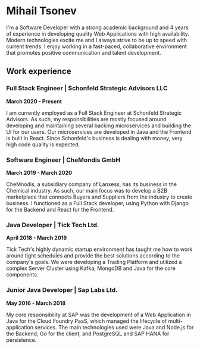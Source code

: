 # Mihail Tsonev

I'm a Software Developer with a strong academic background and 4 years of experience in developing quality Web Applications with high availability. Modern technologies excite me and I always strive to be up to speed with current trends. I enjoy working in a fast-paced, collaborative environment that promotes positive communication and talent development.

## Work experience
### Full Stack Engineer | Schonfeld Strategic Advisors LLC
**March 2020 - Present**

I am currently employed as a Full Stack Engineer at Schonfeld Strategic Advisors. As such, my responsibilities are mostly focused around developing and maintaining several backing microservices and building the UI for our users. Our microservices are developed in Java and the Frontend is built in React. Since Schonfeld's business is dealing with money, very high code quality is expected. 

### Software Engineer | CheMondis GmbH
**March 2019 - March 2020**

CheMnodis, a subsidiary company of Lanxess, has its business in the Chemical industry. As such, our main focus was to develop a B2B marketplace that connects Buyers and Suppliers from the industry to create business. I functioned as a Full Stack developer, using Python with Django for the Backend and React for the Frontend.

### Java Developer | Tick Tech Ltd.
**April 2018 - March 2019**

Tick Tech's highly dynamic startup environment has taught me how to work around tight schedules and provide the best solutions according to the company's goals. We were developing a Trading Platform and utilized a complex Server Cluster using Kafka, MongoDB and Java for the core components.

### Junior Java Developer | Sap Labs Ltd.
**May 2016 - March 2018**

My core responsibility at SAP was the development of a Web Application in Java for the Cloud Foundry PaaS, which managed the lifecycle of multi-application services. The main technologies used were Java and Node.js for the Backend, Go for the client, and PostgreSQL and SAP HANA for persistence.

